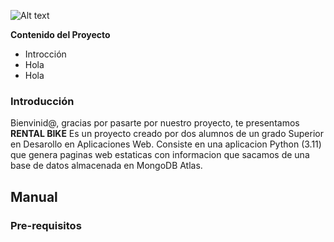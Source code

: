 ![Alt text](imagenes/icono.png)

**Contenido del Proyecto**

- Introcción
- Hola 
- Hola

### Introducción

Bienvinid@, gracias por pasarte por nuestro proyecto, te presentamos **RENTAL BIKE**
Es un proyecto creado por dos alumnos de un grado Superior en Desarollo en Aplicaciones Web. Consiste en una aplicacion Python (3.11) que genera paginas web estaticas con informacion que sacamos de una base de datos almacenada en MongoDB Atlas.

## Manual
### Pre-requisitos

